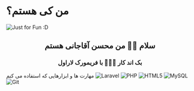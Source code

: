 # من کی هستم؟
<img src="https://github.com/user-attachments/assets/32aa6fdb-7642-4482-a7e9-cc16e1af3637" alt="Just for Fun :D">

<h2 align="center"> سلام 👋🏻 من محسن آقاجانی هستم</h2>

<h3 align="center"> بک اند کار 👨🏻‍💻 با فریمورک لاراول </h3>

مهارت ها و ابزارهایی که استفاده می کنم ![Laravel](https://img.shields.io/badge/laravel-%23FF2D20.svg?style=for-the-badge&logo=laravel&logoColor=white) ![PHP](https://img.shields.io/badge/php-%23777BB4.svg?style=for-the-badge&logo=php&logoColor=white) ![HTML5](https://img.shields.io/badge/html5-%23E34F26.svg?style=for-the-badge&logo=html5&logoColor=white) ![MySQL](https://img.shields.io/badge/mysql-4479A1.svg?style=for-the-badge&logo=mysql&logoColor=white) ![Git](https://img.shields.io/badge/git-%23F05033.svg?style=for-the-badge&logo=git&logoColor=white)

